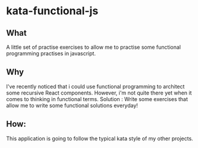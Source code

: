 # kata-functional-js
## What
A little set of practise exercises to allow me to practise some functional programming practises in javascript.

## Why
I've recently noticed that i could use functional programming to architect some recursive React components. However, i'm not quite there yet when it comes to thinking in functional terms.
Solution : Write some exercises that allow me to write some functional solutions everyday!

## How:
This application is going to follow the typical kata style of my other projects.

